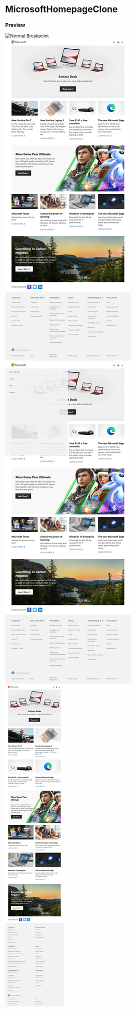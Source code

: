 # MicrosoftHomepageClone

### Preview 
![Normal Breakpoint](img/result/normalbreakpoint.png)
![920px Breakpoint](img/result/920pxbreakpoint.png)
![920px sidebar open Breakpoint](img/result/920pxbreakpointsidebaropened.png)
![640px Breakpoint](img/result/640pxbreakpoint.png)